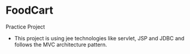 # FoodCart
Practice Project

- This project is using jee technologies like servlet, JSP and JDBC and follows the MVC architecture pattern.
